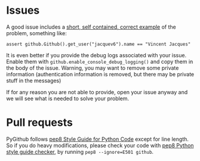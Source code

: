 Issues
======

A good issue includes a [short, self contained, correct example](http://sscce.org/) of the problem, something like:

    assert github.Github().get_user("jacquev6").name == "Vincent Jacques"

It is even better if you provide the debug logs associated with your issue.
Enable them with `github.enable_console_debug_logging()` and copy them in the body of the issue.
Warning, you may want to remove some private information (authentication information is removed, but there may be private stuff in the messages)

If for any reason you are not able to provide, open your issue anyway and we will see what is needed to solve your problem.

Pull requests
=============

PyGithub follows [pep8 Style Guide for Python Code](http://www.python.org/dev/peps/pep-0008/) except for line length.
So if you do heavy modifications, please check your code with [pep8 Python style guide checker](http://pypi.python.org/pypi/pep8), by running `pep8 --ignore=E501 github`.
